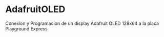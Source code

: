 # AdafruitOLED
Conexion y Programacion de un display Adafruit OLED 128x64 a la placa Playground Express
